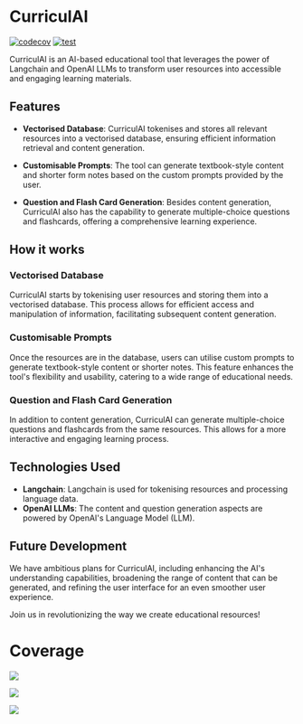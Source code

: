 # CurriculAI

[![codecov](https://codecov.io/gh/s-maddrellmander/CurriculAI/branch/main/graph/badge.svg?token=XU26BNTC8I)](https://codecov.io/gh/s-maddrellmander/CurriculAI)
[![test](https://github.com/s-maddrellmander/CurriculAI/blob/main/.github/workflows/python-app.yml/badge.svg)]([https://github.com/datamol-io/graphium/actions/workflows/test.yml](https://github.com/s-maddrellmander/CurriculAI/blob/main/.github/workflows/python-app.yml))


CurriculAI is an AI-based educational tool that leverages the power of Langchain and OpenAI LLMs to transform user resources into accessible and engaging learning materials.

## Features

- **Vectorised Database**: CurriculAI tokenises and stores all relevant resources into a vectorised database, ensuring efficient information retrieval and content generation.

- **Customisable Prompts**: The tool can generate textbook-style content and shorter form notes based on the custom prompts provided by the user. 

- **Question and Flash Card Generation**: Besides content generation, CurriculAI also has the capability to generate multiple-choice questions and flashcards, offering a comprehensive learning experience.

## How it works

### Vectorised Database
CurriculAI starts by tokenising user resources and storing them into a vectorised database. This process allows for efficient access and manipulation of information, facilitating subsequent content generation.

### Customisable Prompts
Once the resources are in the database, users can utilise custom prompts to generate textbook-style content or shorter notes. This feature enhances the tool's flexibility and usability, catering to a wide range of educational needs.

### Question and Flash Card Generation
In addition to content generation, CurriculAI can generate multiple-choice questions and flashcards from the same resources. This allows for a more interactive and engaging learning process.

## Technologies Used

- **Langchain**: Langchain is used for tokenising resources and processing language data.
- **OpenAI LLMs**: The content and question generation aspects are powered by OpenAI's Language Model (LLM).

## Future Development
We have ambitious plans for CurriculAI, including enhancing the AI's understanding capabilities, broadening the range of content that can be generated, and refining the user interface for an even smoother user experience.

Join us in revolutionizing the way we create educational resources!

# Coverage

![](https://codecov.io/gh/s-maddrellmander/CurriculAI/branch/main/graphs/tree.svg?token=XU26BNTC8I)

![](https://codecov.io/gh/s-maddrellmander/CurriculAI/branch/main/graphs/sunburst.svg?token=XU26BNTC8I)

![](https://codecov.io/gh/s-maddrellmander/CurriculAI/branch/main/graphs/icicle.svg?token=XU26BNTC8I)
